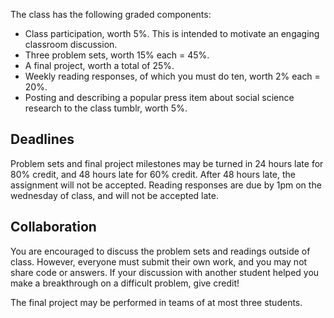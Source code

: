 The class has the following graded components:

- Class participation, worth 5%. This is intended to motivate an engaging classroom discussion.
- Three problem sets, worth 15% each = 45%. 
- A final project, worth a total of 25%.
- Weekly reading responses, of which you must do ten, worth 2% each = 20%.
- Posting and describing a popular press item about social science research to the class tumblr, worth 5%.

## Deadlines ##

Problem sets and final project milestones may be turned in 24 hours late for 80% credit, and 48 hours late for 60% credit. After 48 hours late, the assignment will not be accepted. Reading responses are due by 1pm on the wednesday of class, and will not be accepted late.

## Collaboration ##

You are encouraged to discuss the problem sets and readings outside of class. However, everyone must submit their own work, and you may not share code or answers. If your discussion with another student helped you make a breakthrough on a difficult problem, give credit!

The final project may be performed in teams of at most three students.

